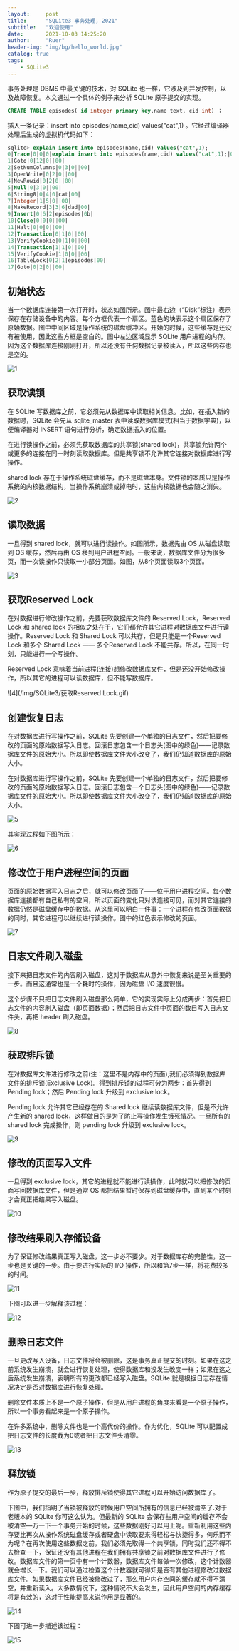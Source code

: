 ```yaml
---
layout:     post
title:      "SQLite3 事务处理, 2021"
subtitle:   "欢迎使用"
date:       2021-10-03 14:25:20
author:     "Ruer"
header-img: "img/bg/hello_world.jpg"
catalog: true
tags:
    - SQLite3
---
```


事务处理是 DBMS 中最关键的技术，对 SQLite 也一样，它涉及到并发控制，以及故障恢复。本文通过一个具体的例子来分析 SQLite 原子提交的实现。

```SQL
CREATE TABLE episodes( id integer primary key,name text, cid int) ；
```

插入一条记录：insert into episodes(name,cid) values("cat",1) 。它经过编译器处理后生成的虚拟机代码如下：

```SQL
sqlite> explain insert into episodes(name,cid) values("cat",1);
0|Trace|0|0|0|explain insert into episodes(name,cid) values("cat",1);|00|
1|Goto|0|12|0||00|
2|SetNumColumns|0|3|0||00|
3|OpenWrite|0|2|0||00|
4|NewRowid|0|2|0||00|
5|Null|0|3|0||00|
6|String8|0|4|0|cat|00|
7|Integer|1|5|0||00|
8|MakeRecord|3|3|6|dad|00|
9|Insert|0|6|2|episodes|0b|
10|Close|0|0|0||00|
11|Halt|0|0|0||00|
12|Transaction|0|1|0||00|
13|VerifyCookie|0|1|0||00|
14|Transaction|1|1|0||00|
15|VerifyCookie|1|0|0||00|
16|TableLock|0|2|1|episodes|00|
17|Goto|0|2|0||00|
```

## 初始状态

当一个数据库连接第一次打开时，状态如图所示。图中最右边（“Disk”标注）表示保存在存储设备中的内容。每个方框代表一个扇区。蓝色的块表示这个扇区保存了原始数据。图中中间区域是操作系统的磁盘缓冲区。开始的时候，这些缓存是还没有被使用，因此这些方框是空白的。图中左边区域显示 SQLite 用户进程的内存。因为这个数据库连接刚刚打开，所以还没有任何数据记录被读入，所以这些内存也是空的。

![1](/img/SQLite3/初始状态.gif)

## 获取读锁

在 SQLite 写数据库之前，它必须先从数据库中读取相关信息。比如，在插入新的数据时，SQLite 会先从 sqlite_master 表中读取数据库模式(相当于数据字典)，以便编译器对 INSERT 语句进行分析，确定数据插入的位置。

在进行读操作之前，必须先获取数据库的共享锁(shared lock)，共享锁允许两个或更多的连接在同一时刻读取数据库。但是共享锁不允许其它连接对数据库进行写操作。

shared lock 存在于操作系统磁盘缓存，而不是磁盘本身。文件锁的本质只是操作系统的内核数据结构，当操作系统崩溃或掉电时，这些内核数据也会随之消失。

![2](/img/SQLite3/获取读锁.gif)

## 读取数据

一旦得到 shared lock，就可以进行读操作。如图所示，数据先由 OS 从磁盘读取到 OS 缓存，然后再由 OS 移到用户进程空间。一般来说，数据库文件分为很多页，而一次读操作只读取一小部分页面。如图，从8个页面读取3个页面。

![3](/img/SQLite3/读取数据.gif)

## 获取Reserved Lock

在对数据进行修改操作之前，先要获取数据库文件的 Reserved Lock，Reserved Lock 和 shared lock 的相似之处在于，它们都允许其它进程对数据库文件进行读操作。Reserved Lock 和 Shared Lock 可以共存，但是只能是一个Reserved Lock 和多个 Shared Lock —— 多个Reserved Lock 不能共存。所以，在同一时刻，只能进行一个写操作。

Reserved Lock 意味着当前进程(连接)想修改数据库文件，但是还没开始修改操作，所以其它的进程可以读数据库，但不能写数据库。

![4](/img/SQLite3/获取Reserved Lock.gif)

## 创建恢复日志

在对数据库进行写操作之前，SQLite 先要创建一个单独的日志文件，然后把要修改的页面的原始数据写入日志。回滚日志包含一个日志头(图中的绿色)——记录数据库文件的原始大小。所以即使数据库文件大小改变了，我们仍知道数据库的原始大小。

在对数据库进行写操作之前，SQLite 先要创建一个单独的日志文件，然后把要修改的页面的原始数据写入日志。回滚日志包含一个日志头(图中的绿色)——记录数据库文件的原始大小。所以即使数据库文件大小改变了，我们仍知道数据库的原始大小。

![5](/img/SQLite3/创建恢复日志.gif)

其实现过程如下图所示：

![6](/img/SQLite3/创建恢复日志2.gif)

## 修改位于用户进程空间的页面

页面的原始数据写入日志之后，就可以修改页面了——位于用户进程空间。每个数据库连接都有自己私有的空间，所以页面的变化只对该连接可见，而对其它连接的数据仍然是磁盘缓存中的数据。从这里可以明白一件事：一个进程在修改页面数据的同时，其它进程可以继续进行读操作。图中的红色表示修改的页面。

![7](/img/SQLite3/修改位于用户进程空间的页面.gif)

## 日志文件刷入磁盘

接下来把日志文件的内容刷入磁盘，这对于数据库从意外中恢复来说是至关重要的一步。而且这通常也是一个耗时的操作，因为磁盘 I/O 速度很慢。

这个步骤不只把日志文件刷入磁盘那么简单，它的实现实际上分成两步：首先把日志文件的内容刷入磁盘（即页面数据）；然后把日志文件中页面的数目写入日志文件头，再把 header 刷入磁盘。

![8](/img/SQLite3/日志文件刷入磁盘.gif)

## 获取排斥锁

在对数据库文件进行修改之前(注：这里不是内存中的页面),我们必须得到数据库文件的排斥锁(Exclusive Lock)。得到排斥锁的过程可分为两步：首先得到 Pending lock；然后 Pending lock 升级到 exclusive lock。

Pending lock 允许其它已经存在的 Shared lock 继续读数据库文件，但是不允许产生新的 shared lock，这样做目的是为了防止写操作发生饿死情况。一旦所有的 shared lock 完成操作，则 pending lock 升级到 exclusive lock。

![9](/img/SQLite3/获取排斥锁.gif)

## 修改的页面写入文件

一旦得到 exclusive lock，其它的进程就不能进行读操作，此时就可以把修改的页面写回数据库文件，但是通常 OS 都把结果暂时保存到磁盘缓存中，直到某个时刻才会真正把结果写入磁盘。

![10](/img/SQLite3/修改的页面写入文件.gif)

## 修改结果刷入存储设备

为了保证修改结果真正写入磁盘，这一步必不要少。对于数据库存的完整性，这一步也是关键的一步。由于要进行实际的 I/O 操作，所以和第7步一样，将花费较多的时间。

![11](/img/SQLite3/修改结果刷入存储设备.gif)

下图可以进一步解释该过程：

![12](/img/SQLite3/修改结果刷入存储设备2.gif)

## 删除日志文件

一旦更改写入设备，日志文件将会被删除，这是事务真正提交的时刻。如果在这之前系统发生崩溃，就会进行恢复处理，使得数据库和没发生改变一样；如果在这之后系统发生崩溃，表明所有的更改都已经写入磁盘。SQLite 就是根据日志存在情况决定是否对数据库进行恢复处理。

删除文件本质上不是一个原子操作，但是从用户进程的角度来看是一个原子操作，所以一个事务看起来是一个原子操作。

在许多系统中，删除文件也是一个高代价的操作。作为优化，SQLite 可以配置成把日志文件的长度截为0或者把日志文件头清零。

![13](/img/SQLite3/删除日志文件.gif)

## 释放锁

作为原子提交的最后一步，释放排斥锁使得其它进程可以开始访问数据库了。

下图中，我们指明了当锁被释放的时候用户空间所拥有的信息已经被清空了.对于老版本的 SQLite 你可这么认为。但最新的 SQLite 会保存些用户空间的缓存不会被清空—万一下一个事务开始的时候，这些数据刚好可以用上呢。重新利用这些内存要比再次从操作系统磁盘缓存或者硬盘中读取要来得轻松与快捷得多，何乐而不为呢？在再次使用这些数据之前，我们必须先取得一个共享锁，同时我们还不得不去检查一下，保证还没有其他进程在我们拥有共享锁之前对数据库文件进行了修改。数据库文件的第一页中有一个计数器，数据库文件每做一次修改，这个计数器就会增长一下。我们可以通过检查这个计数器就可得知是否有其他进程修改过数据库文件。如果数据库文件已经被修改过了，那么用户内存空间的缓存就不得不清空，并重新读入。大多数情况下，这种情况不大会发生，因此用户空间的内存缓存将是有效的，这对于性能提高来说作用是显著的。

![14](/img/SQLite3/释放锁.gif)

下图可进一步描述该过程：

![15](/img/SQLite3/释放锁2.gif)